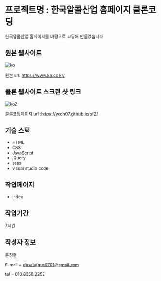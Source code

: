 # 프로젝트명 : 한국알콜산업 홈페이지 클론코딩
한국알콜산업 홈페이지를 바탕으로 코딩해 만들었습니다

## 원본 웹사이트
![ko](https://github.com/ycch07/pf2/assets/142772606/d9573c18-cfb4-435d-8d4d-2f163ff15f27)


원본 url: https://www.ka.co.kr/

## 클론 웹사이트 스크린 샷 링크
![ko2](https://github.com/ycch07/pf2/assets/142772606/5c34531a-4f86-4ea1-8c82-16408f1517f4)


클론코딩페이지 url :https://ycch07.github.io/pf2/



## 기술 스택
- HTML
- CSS
- JavaScript
- jQuery
- sass
- visual studio code

## 작업페이지
- index

## 작업기간
7시간

## 작성자 정보
윤창현

E-mail = dbsckdgus0701@gmail.com

tel = 010.8356.2252
